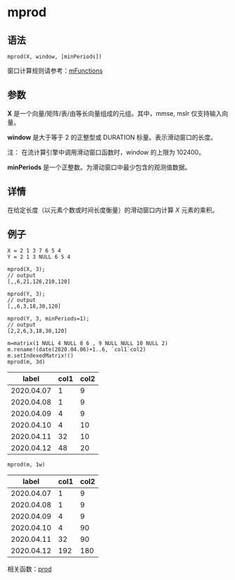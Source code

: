 # mprod

## 语法

`mprod(X, window, [minPeriods])`

窗口计算规则请参考：[mFunctions](../themes/mFunctions.md)

## 参数

**X** 是一个向量/矩阵/表/由等长向量组成的元组。其中，mmse, mslr 仅支持输入向量。

**window** 是大于等于 2 的正整型或 DURATION 标量。表示滑动窗口的长度。

注： 在流计算引擎中调用滑动窗口函数时，window 的上限为 102400。

**minPeriods** 是一个正整数。为滑动窗口中最少包含的观测值数据。

## 详情

在给定长度（以元素个数或时间长度衡量）的滑动窗口内计算 *X* 元素的乘积。

## 例子

```
X = 2 1 3 7 6 5 4
Y = 2 1 3 NULL 6 5 4

mprod(X, 3);
// output
[,,6,21,126,210,120]

mprod(Y, 3);
// output
[,,6,3,18,30,120]

mprod(Y, 3, minPeriods=1);
// output
[2,2,6,3,18,30,120]
```

```
m=matrix(1 NULL 4 NULL 8 6 , 9 NULL NULL 10 NULL 2)
m.rename!(date(2020.04.06)+1..6, `col1`col2)
m.setIndexedMatrix!()
mprod(m, 3d)
```

| label | col1 | col2 |
| --- | --- | --- |
| 2020.04.07 | 1 | 9 |
| 2020.04.08 | 1 | 9 |
| 2020.04.09 | 4 | 9 |
| 2020.04.10 | 4 | 10 |
| 2020.04.11 | 32 | 10 |
| 2020.04.12 | 48 | 20 |

```
mprod(m, 1w)
```

| label | col1 | col2 |
| --- | --- | --- |
| 2020.04.07 | 1 | 9 |
| 2020.04.08 | 1 | 9 |
| 2020.04.09 | 4 | 9 |
| 2020.04.10 | 4 | 90 |
| 2020.04.11 | 32 | 90 |
| 2020.04.12 | 192 | 180 |

相关函数：[prod](../p/prod.md)

